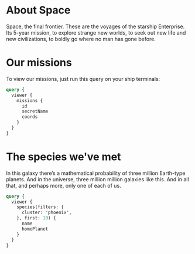 About Space
===

Space, the final frontier. These are the voyages of the starship Enterprise. Its 5-year mission, to explore strange new worlds, to seek out new life and new civilizations, to boldly go where no man has gone before.

# Our missions

To view our missions, just run this query on your ship terminals:

```graphql
query {
  viewer {
    missions {
      id
      secretName
      coords
    }
  }
}
```

# The species we've met

In this galaxy there’s a mathematical probability of three million Earth-type planets. And in the universe, three million million galaxies like this. And in all that, and perhaps more, only one of each of us.

```GraphQL
query {
  viewer {
    species(filters: {
      cluster: 'phoenix',
    }, first: 10) {
      name
      homePlanet
    }
  }
}
```
